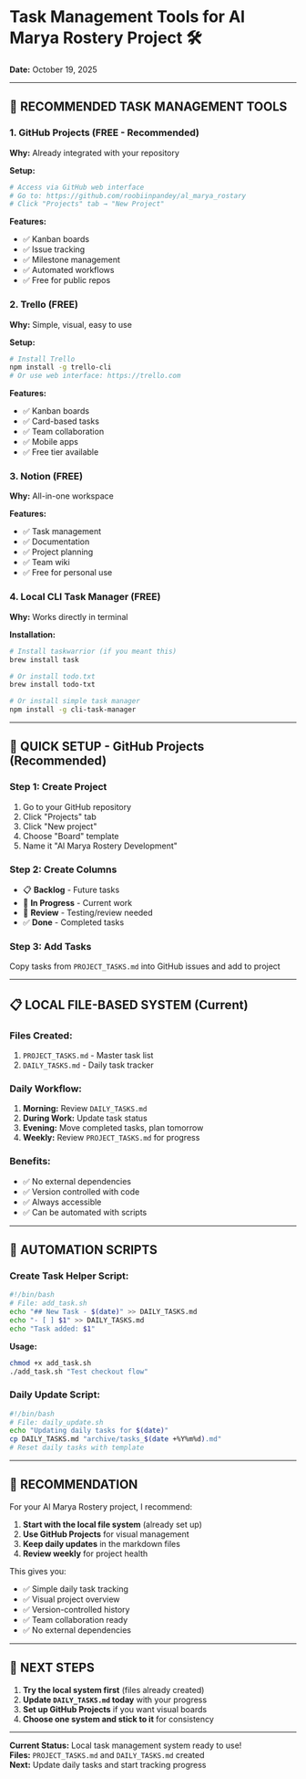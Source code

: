 # Task Management Tools for Al Marya Rostery Project 🛠️

**Date:** October 19, 2025

---

## 📱 **RECOMMENDED TASK MANAGEMENT TOOLS**

### 1. **GitHub Projects (FREE - Recommended)**
**Why:** Already integrated with your repository

**Setup:**
```bash
# Access via GitHub web interface
# Go to: https://github.com/roobiinpandey/al_marya_rostary
# Click "Projects" tab → "New Project"
```

**Features:**
- ✅ Kanban boards
- ✅ Issue tracking
- ✅ Milestone management
- ✅ Automated workflows
- ✅ Free for public repos

### 2. **Trello (FREE)**
**Why:** Simple, visual, easy to use

**Setup:**
```bash
# Install Trello
npm install -g trello-cli
# Or use web interface: https://trello.com
```

**Features:**
- ✅ Kanban boards
- ✅ Card-based tasks
- ✅ Team collaboration
- ✅ Mobile apps
- ✅ Free tier available

### 3. **Notion (FREE)**
**Why:** All-in-one workspace

**Features:**
- ✅ Task management
- ✅ Documentation
- ✅ Project planning
- ✅ Team wiki
- ✅ Free for personal use

### 4. **Local CLI Task Manager (FREE)**
**Why:** Works directly in terminal

**Installation:**
```bash
# Install taskwarrior (if you meant this)
brew install task

# Or install todo.txt
brew install todo-txt

# Or install simple task manager
npm install -g cli-task-manager
```

---

## 🚀 **QUICK SETUP - GitHub Projects (Recommended)**

### **Step 1: Create Project**
1. Go to your GitHub repository
2. Click "Projects" tab
3. Click "New project"
4. Choose "Board" template
5. Name it "Al Marya Rostery Development"

### **Step 2: Create Columns**
- 📋 **Backlog** - Future tasks
- 🔄 **In Progress** - Current work
- 👀 **Review** - Testing/review needed
- ✅ **Done** - Completed tasks

### **Step 3: Add Tasks**
Copy tasks from `PROJECT_TASKS.md` into GitHub issues and add to project

---

## 📋 **LOCAL FILE-BASED SYSTEM (Current)**

### **Files Created:**
1. `PROJECT_TASKS.md` - Master task list
2. `DAILY_TASKS.md` - Daily task tracker

### **Daily Workflow:**
1. **Morning:** Review `DAILY_TASKS.md`
2. **During Work:** Update task status
3. **Evening:** Move completed tasks, plan tomorrow
4. **Weekly:** Review `PROJECT_TASKS.md` for progress

### **Benefits:**
- ✅ No external dependencies
- ✅ Version controlled with code
- ✅ Always accessible
- ✅ Can be automated with scripts

---

## 🔧 **AUTOMATION SCRIPTS**

### **Create Task Helper Script:**
```bash
#!/bin/bash
# File: add_task.sh
echo "## New Task - $(date)" >> DAILY_TASKS.md
echo "- [ ] $1" >> DAILY_TASKS.md
echo "Task added: $1"
```

**Usage:**
```bash
chmod +x add_task.sh
./add_task.sh "Test checkout flow"
```

### **Daily Update Script:**
```bash
#!/bin/bash
# File: daily_update.sh
echo "Updating daily tasks for $(date)"
cp DAILY_TASKS.md "archive/tasks_$(date +%Y%m%d).md"
# Reset daily tasks with template
```

---

## 🎯 **RECOMMENDATION**

For your Al Marya Rostery project, I recommend:

1. **Start with the local file system** (already set up)
2. **Use GitHub Projects** for visual management
3. **Keep daily updates** in the markdown files
4. **Review weekly** for project health

This gives you:
- ✅ Simple daily task tracking
- ✅ Visual project overview
- ✅ Version-controlled history
- ✅ Team collaboration ready
- ✅ No external dependencies

---

## 📱 **NEXT STEPS**

1. **Try the local system first** (files already created)
2. **Update `DAILY_TASKS.md` today** with your progress
3. **Set up GitHub Projects** if you want visual boards
4. **Choose one system and stick to it** for consistency

---

**Current Status:** Local task management system ready to use!  
**Files:** `PROJECT_TASKS.md` and `DAILY_TASKS.md` created  
**Next:** Update daily tasks and start tracking progress
